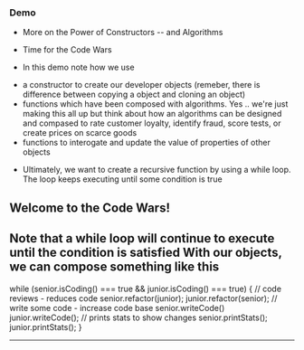 

### Demo
* More on the Power of Constructors -- and Algorithms

* Time for the Code Wars

* In this demo note how we use
- a constructor to create our developer objects (remeber, there is difference between copying a object and cloning an object)
- functions which have been composed with algorithms. Yes .. we're just making this all up but think about how an algorithms can be designed and compased to rate customer loyalty, identify fraud, score tests, or create prices on scarce goods
- functions to interogate and update the value of properties of other objects

* Ultimately, we want to create a recursive function by using a while loop. The loop keeps executing until some condition is true

## Welcome to the Code Wars!






Note that a while loop will continue to execute until the condition is satisfied
With our objects, we can compose something like this
----

while (senior.isCoding() === true && junior.isCoding() === true) {
  // code reviews - reduces code
  senior.refactor(junior);
  junior.refactor(senior);
  // write some code - increase code base
  senior.writeCode()
  junior.writeCode();
  // prints stats to show changes
  senior.printStats();
  junior.printStats();
}

----



